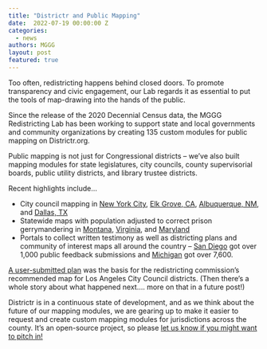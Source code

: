 ```yaml
---
title: "Districtr and Public Mapping"
date:  2022-07-19 00:00:00 Z
categories:
  - news
authors: MGGG
layout: post
featured: true
---
```


Too often, redistricting happens behind closed doors.  To promote transparency and civic engagement, our Lab regards it as essential to put the tools
of map-drawing into the hands of the public.  

Since the release of the 2020 Decennial Census data, the MGGG Redistricting Lab has been working to support state and local governments and
community organizations by creating 135 custom modules for public mapping on Districtr.org.  

Public mapping is not just for Congressional districts – we’ve also built mapping modules for state legislatures, city councils, county
supervisorial boards, public utility districts, and library trustee districts. 

Recent highlights include…

* City council mapping in [New York City](districtr.org/tag/NYC2022), [Elk Grove, CA](districtr.org/tag/drawEG), [Albuquerque, NM](districtr.org/tag/drawABQ), and [Dallas, TX](districtr.org/tag/CityOfDallas)
* Statewide maps with population adjusted to correct prison gerrymandering in [Montana](districtr.org/montana), [Virginia](districtr.org/virginia), and [Maryland](districtr.org/maryland) 
* Portals to collect written testimony as well as districting plans and community of interest maps all around the country – [San Diego](portal.sandiego-mapping.org) got over 1,000 public feedback submissions and [Michigan](michigan-mapping.org) got over 7,600.

[A user-submitted plan](https://districtr.org/plan/57312) was the basis for the redistricting commission’s recommended map for Los Angeles City Council districts.  (Then there’s a whole story about what happened next…. more on that in a future post!)

Districtr is in a continuous state of development, and as we think about the future of our mapping modules, we are gearing up to make it easier to request
and create custom mapping modules for jurisdictions across the county.  It’s an open-source project, so please
[let us know if you might want to pitch in!](contact@mggg.org)

